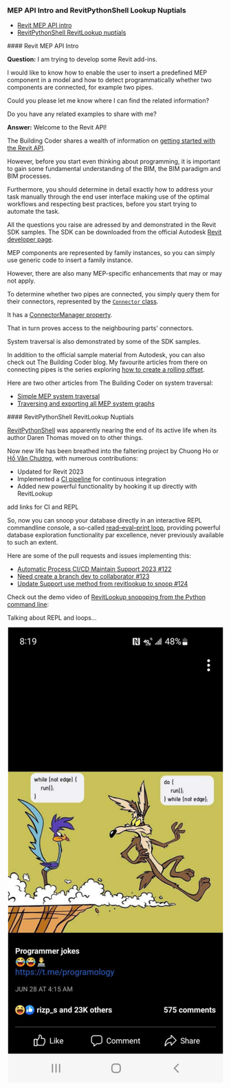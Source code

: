 <head>
<meta http-equiv="Content-Type" content="text/html; charset=utf-8">
<link rel="stylesheet" type="text/css" href="bc.css">
<script src="https://cdn.rawgit.com/google/code-prettify/master/loader/run_prettify.js" type="text/javascript"></script>
</head>

<!---

- getting started with the Revit API for MEP
  [Q] Now we are trying to develop some Revit add-ins.  I would like to know how to allow the user to insert a predefined MEP component in a model and how to detect if two components, for example two pipes, are connected in the codes.  Could you please let me know where I can find the related information?  Do you have any related examples to share with me?  Thanks!
  [A] Welcome to the Revit API!
  The Building Coder shares a wealth of information on getting started with the Revit API:
  https://thebuildingcoder.typepad.com/blog/about-the-author.html#2
  However, before you start even thinking about programming, it is important to gain some fundamental understanding of the BIM, the BIM paradigm and BIM processes.
  Furthermore, you should determine in detail exactly how to address your task manually through the end user interface making use of the optimal workflows and respecting best practices, before you start trying to automate the task.
  All the questions you raise are adressed by and demonstrated in the Revit SDK samples. The SDK can be downloaded from the official Autodesk Revit developer page:
  https://www.autodesk.com/developer-network/platform-technologies/revit
  MEP components are represented by family instances, so you can simply use generic code to insert a family instance.
  However, there are also many MEP-specific enhancements that may or may not apply.
  To determine whether two pipes are connected, you simply query them for their connectors, represented by the Connector class:
  https://www.revitapidocs.com/2022/11e07082-b3f2-26a1-de79-16535f44716c.htm
  It has a ConnectorManager property:
  https://www.revitapidocs.com/2022/61339b71-5d90-c53d-bec4-2209bab97787.htm
  That in turn proves access to the neighbouring parts' connectors.
  System traversal is also demonstrated by some of the SDK samples.
  In addition to the official sample material from Autodesk, you can also check out Building Coder blog.
  Here is my favourite series of articles from there on connecting pipes:
  http://thebuildingcoder.typepad.com/blog/2014/01/final-rolling-offset-using-pipecreate.html
  Here are some relevant articles from there on system traversal:
  Simple MEP System Traversal -- http://thebuildingcoder.typepad.com/blog/2013/02/simple-mep-system-traversal.html
  Traversing and Exporting all MEP System Graphs -- http://thebuildingcoder.typepad.com/blog/2016/06/traversing-and-exporting-all-mep-system-graphs.html

- connect RevitLookup with RevitPythonShell
  Chuong Ho breathed new life into the faltering RevitPythonShell,
  updating it for Revit 2023, integrated a CI pipeline, and adding new powerful functionality by hooking it up directly with RevitLookup
  so, now you can snoop your database in an interactive REPL commandline console
  database explorastion power par excellence, never previously available to such an extent
  
  Automatic Process CI/CD Maintain Support 2023 #122
  https://github.com/architecture-building-systems/revitpythonshell/pull/122
  
  Need create a branch dev to collaborator #123
  https://github.com/architecture-building-systems/revitpythonshell/issues/123

  Update Support use method from revitlookup to snoop #124
  https://github.com/architecture-building-systems/revitpythonshell/pull/124
  
  demo video
  https://user-images.githubusercontent.com/31106432/176649030-d07dc40e-8662-47af-8a0b-528128c45384.gif

- do_while_joke.jpg

twitter:

 in the #RevitAPI @AutodeskForge @AutodeskRevit #bim #DynamoBim #ForgeDevCon 

&ndash; 
...

linkedin:


#bim #DynamoBim #ForgeDevCon #Revit #API #IFC #SDK #AI #VisualStudio #Autodesk #AEC #adsk

the [Revit API discussion forum](http://forums.autodesk.com/t5/revit-api-forum/bd-p/160) thread

<center>
<img src="img/" alt="" title="" width="600" height=""/>
<p style="font-size: 80%; font-style:italic"></p>
</center>

-->

### MEP API Intro and RevitPythonShell Lookup Nuptials


- [Revit MEP API intro](#2)
- [RevitPythonShell RevitLookup nuptials](#3)

####<a name="2"></a> Revit MEP API Intro

**Question:** I am trying to develop some Revit add-ins.

I would like to know how to enable the user to insert a predefined MEP component in a model and how to detect programmatically whether two components are connected, for example two pipes.

Could you please let me know where I can find the related information?

Do you have any related examples to share with me?  

**Answer:** Welcome to the Revit API!

The Building Coder shares a wealth of information
on [getting started with the Revit API](https://thebuildingcoder.typepad.com/blog/about-the-author.html#2).

However, before you start even thinking about programming, it is important to gain some fundamental understanding of the BIM, the BIM paradigm and BIM processes.

Furthermore, you should determine in detail exactly how to address your task manually through the end user interface making use of the optimal workflows and respecting best practices, before you start trying to automate the task.

All the questions you raise are adressed by and demonstrated in the Revit SDK samples.
The SDK can be downloaded from
the official Autodesk [Revit developer page](https://www.autodesk.com/developer-network/platform-technologies/revit).

MEP components are represented by family instances, so you can simply use generic code to insert a family instance.

However, there are also many MEP-specific enhancements that may or may not apply.

To determine whether two pipes are connected, you simply query them for their connectors, represented by
the [`Connector` class](https://www.revitapidocs.com/2022/11e07082-b3f2-26a1-de79-16535f44716c.htm).

It has
a [ConnectorManager property](https://www.revitapidocs.com/2022/61339b71-5d90-c53d-bec4-2209bab97787.htm).

That in turn proves access to the neighbouring parts' connectors.

System traversal is also demonstrated by some of the SDK samples.

In addition to the official sample material from Autodesk, you can also check out The Building Coder blog.
My favourite articles from there on connecting pipes is
the series exploring [how to create a rolling offset](http://thebuildingcoder.typepad.com/blog/2014/01/final-rolling-offset-using-pipecreate.html).

Here are two other articles from The Building Coder on system traversal:

- [Simple MEP system traversal](http://thebuildingcoder.typepad.com/blog/2013/02/simple-mep-system-traversal.html)
- [Traversing and exporting all MEP system graphs](http://thebuildingcoder.typepad.com/blog/2016/06/traversing-and-exporting-all-mep-system-graphs.html)


####<a name="3"></a> RevitPythonShell RevitLookup Nuptials

[RevitPythonShell](https://github.com/architecture-building-systems/revitpythonshell) was
apparently nearing the end of its active life when its author Daren Thomas moved on to other things.

Now new life has been breathed into the faltering project by
Chuong Ho or [Hồ Văn Chương](https://chuongmep.com), with numerous contributions:

- Updated for Revit 2023
- Implemented a [CI pipeline](https://en.wikipedia.org/wiki/Continuous_integration) for continuous integration
- Added new powerful functionality by hooking it up directly with RevitLookup

add links for CI and REPL

So, now you can snoop your database directly in an interactive REPL commandline console,
a so-called [read–eval–print loop](https://en.wikipedia.org/wiki/Read%E2%80%93eval%E2%80%93print_loop),
providing powerful database exploration functionality par excellence, never previously available to such an extent.

Here are some of the pull requests and issues implementing this:

- [Automatic Process CI/CD Maintain Support 2023 #122](https://github.com/architecture-building-systems/revitpythonshell/pull/122)
- [Need create a branch dev to collaborator #123](https://github.com/architecture-building-systems/revitpythonshell/issues/123)
- [Update Support use method from revitlookup to snoop #124](https://github.com/architecture-building-systems/revitpythonshell/pull/124)

Check out the demo video
of [RevitLookup snopoping from the Python command line](https://user-images.githubusercontent.com/31106432/176649030-d07dc40e-8662-47af-8a0b-528128c45384.gif):

Talking about REPL and loops...

<center>
<img src="img/do_while_joke.jpg" alt="" title="" width="500"/> <!-- 1000 -->
</center>

